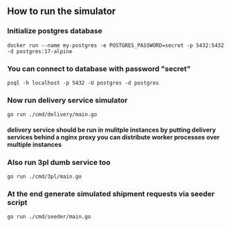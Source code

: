 ## How to run the simulator

### Initialize postgres database
```
docker run --name my-postgres -e POSTGRES_PASSWORD=secret -p 5432:5432 -d postgres:17-alpine
```

### You can connect to database with password "secret"
```
psql -h localhost -p 5432 -U postgres -d postgres
```

### Now run delivery service simulator
```
go run ./cmd/delivery/main.go
```

#### delivery service should be run in mulitple instances by putting delivery services behind a nginx proxy you can distribute worker processes over multiple instances

### Also run 3pl dumb service too
```
go run ./cmd/3pl/main.go
```

### At the end generate simulated shipment requests via seeder script
```
go run ./cmd/seeder/main.go
```